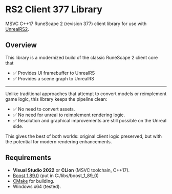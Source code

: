 # RS2 Client 377 Library

MSVC C++17 RuneScape 2 (revision 377) client library for use with [UnrealRS2](https://github.com/UnrealRS2/UnrealRS2).

## Overview

This library is a modernized build of the classic RuneScape 2 client core that  

- ✅ Provides UI framebuffer to UnrealRS
- ✅ Provides a scene graph to UnrealRS

---
Unlike traditional approaches that attempt to convert models or reimplement game logic, this library keeps the pipeline clean:
- ✅ No need to convert assets.
- ✅ No need for unreal to reimplement rendering logic.
- ✅ Resolution and graphical improvements are still possible on the Unreal side.

This gives the best of both worlds: original client logic preserved, but with the potential for modern rendering enhancements.

## Requirements

- **Visual Studio 2022** or **CLion** (MSVC toolchain, C++17).
- [Boost 1.89.0](https://www.boost.org/releases/latest/) (put in C:/libs/boost_1_89_0)
- [CMake](https://cmake.org/) for building.
- Windows x64 (tested).
